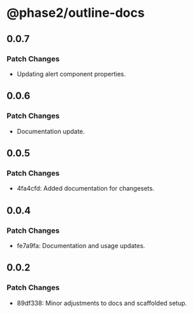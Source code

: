 # @phase2/outline-docs

## 0.0.7

### Patch Changes

- Updating alert component properties.

## 0.0.6

### Patch Changes

- Documentation update.

## 0.0.5

### Patch Changes

- 4fa4cfd: Added documentation for changesets.

## 0.0.4

### Patch Changes

- fe7a9fa: Documentation and usage updates.

## 0.0.2

### Patch Changes

- 89df338: Minor adjustments to docs and scaffolded setup.
